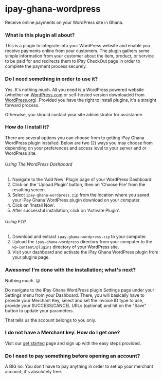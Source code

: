 # ipay-ghana-wordpress
Receive online payments on your WordPress site in Ghana.

### What is this plugin all about?
This is a plugin to integrate into your WordPress website and enable you receive payments online from your customers.
The plugin gathers some simple information from your customer about the item, product, or service to be paid for and redirects them to iPay CheckOut page in order to complete the payment process securely.

### Do I need something in order to use it?
Yes. It's nothing much. All you need is a WordPress powered website (whether on [WordPress.com](https://wordpress.com/) or self-hosted version downloaded from [WordPress.org](https://wordpress.org/download/)).
Provided you have the right to install plugins, it's a straight forward process. 

Otherwise, you should contact your site administrator for assistance.

### How do I install it?
There are several options you can choose from to getting iPay Ghana WordPress plugin installed.
Below are two (2) ways you may choose from depending on your preferences and access level to your server and or WordPress site.

###### Using The WordPress Dashboard

1. Navigate to the 'Add New' Plugin page of your WordPress Dashboard.
2. Click on the 'Upload Plugin' button, then on 'Choose File' from the resulting screen.
3. Select `ipay-ghana-wordpress.zip` from the location where you saved your iPay Ghana WordPress plugin download on your computer.
4. Click on 'Install Now'.
5. After successful installation, click on 'Activate Plugin'.

###### Using FTP

1. Download and extract `ipay-ghana-wordpress.zip` to your computer.
2. Upload the `ipay-ghana-wordpress` directory from your computer to the `wp-content/plugins` directory of your WordPress site.
3. Visit your dashboard and activate the iPay Ghana WordPress plugin from your plugins page.

### Awesome! I'm done with the installation; what's next?
Nothing much. 😉

Do navigate to the iPay Ghana WordPress plugin Settings page under your Settings menu from your Dashboard. There, you will basically have to provide your Merchant Key, select and set the invoice ID type to use, provide your SUCCESS/CANCEL URLs (optional) and hit on the "Save" button to update your parameters.

That tells us the account belongs to you only.

### I do not have a Merchant key. How do I get one?
Visit our [get started](https://manage.ipaygh.com/xmanage/get-started) page and sign up with the easy steps provided.

### Do I need to pay something before opening an account?
A BIG no. You don't have to pay anything in order to set up your merchant account; it's absolutely free.
